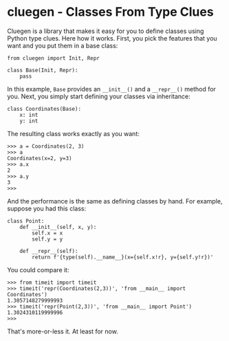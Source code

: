 # cluegen - Classes From Type Clues

Cluegen is a library that makes it easy for you to define classes using
Python type clues. Here how it works. First, you pick the features that you
want and you put them in a base class:

    from cluegen import Init, Repr

    class Base(Init, Repr):
        pass

In this example, `Base` provides an `__init__()` and a
`__repr__()` method for you. Next, you simply start defining your 
classes via inheritance:

    class Coordinates(Base):
        x: int
        y: int

The resulting class works exactly as you want:

    >>> a = Coordinates(2, 3)
    >>> a
    Coordinates(x=2, y=3)
    >>> a.x
    2
    >>> a.y
    3
    >>> 

And the performance is the same as defining classes by hand.
For example, suppose you had this class:

    class Point:
        def __init__(self, x, y):
            self.x = x
            self.y = y

        def __repr__(self):
            return f'{type(self).__name__}(x={self.x!r}, y={self.y!r})'

You could compare it:

    >>> from timeit import timeit
    >>> timeit('repr(Coordinates(2,3))', 'from __main__ import Coordinates')
    1.3057148279999993
    >>> timeit('repr(Point(2,3))', 'from __main__ import Point')
    1.3024310119999996
    >>> 

That's more-or-less it.  At least for now.


        
